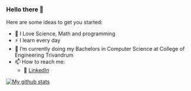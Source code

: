 ### Hello there 👋

Here are some ideas to get you started:

- 🔭 I Love Science, Math and programming
- :zap: I learn every day
- 🌱 I’m currently doing my Bachelors in Computer Science at College of Engineering Trivandrum
- 📫 How to reach me:
    - :office: [LinkedIn](https://www.linkedin.com/in/harishankar-s-kumar-780ba31b5)
    
[![My github stats](https://github-readme-stats.vercel.app/api?username=HariSK20&count_private=true&show_icons=true&theme=radical&hide_rank=false)](https://github.com/anuraghazra/github-readme-stats)
